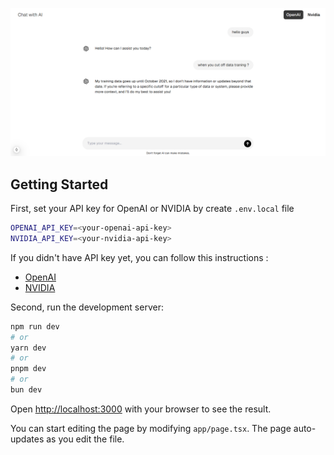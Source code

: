 ![logo](./ChatWithAI.png)

## Getting Started

First, set your API key for OpenAI or NVIDIA by create `.env.local` file
```bash
OPENAI_API_KEY=<your-openai-api-key>
NVIDIA_API_KEY=<your-nvidia-api-key>

```


If you didn't have API key yet, you can follow this instructions :
- [OpenAI](https://platform.openai.com/docs/quickstart/developer-quickstart#create-and-export-an-api-key)
- [NVIDIA](https://docs.nvidia.com/nim/large-language-models/latest/getting-started.html#generate-an-api-key)

Second, run the development server:

```bash
npm run dev
# or
yarn dev
# or
pnpm dev
# or
bun dev
```

Open [http://localhost:3000](http://localhost:3000) with your browser to see the result.

You can start editing the page by modifying `app/page.tsx`. The page auto-updates as you edit the file.
